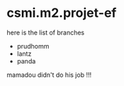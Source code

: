 csmi.m2.projet-ef
=================

here is the list of branches
 - prudhomm
 - lantz
 - panda
 
mamadou didn't do his job !!!
